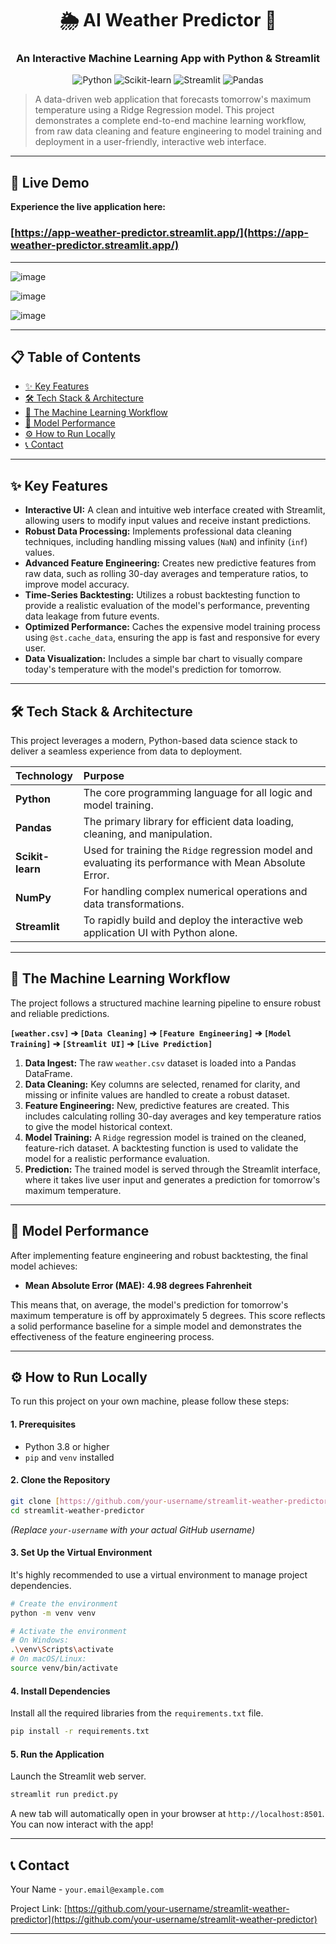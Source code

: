 <div align="center">

# 🌦️ AI Weather Predictor 🤖

### An Interactive Machine Learning App with Python & Streamlit

![Python](https://img.shields.io/badge/Python-3.9+-blue?style=for-the-badge&logo=python)
![Scikit-learn](https://img.shields.io/badge/scikit--learn-1.x-orange?style=for-the-badge&logo=scikit-learn)
![Streamlit](https://img.shields.io/badge/Streamlit-1.x-red?style=for-the-badge&logo=streamlit)
![Pandas](https://img.shields.io/badge/Pandas-2.x-purple?style=for-the-badge&logo=pandas)

</div>

> A data-driven web application that forecasts tomorrow's maximum temperature using a Ridge Regression model. This project demonstrates a complete end-to-end machine learning workflow, from raw data cleaning and feature engineering to model training and deployment in a user-friendly, interactive web interface.

---

## 🚀 Live Demo

**Experience the live application here:**

### **[https://app-weather-predictor.streamlit.app/](https://app-weather-predictor.streamlit.app/)**

---

![image](https://github.com/user-attachments/assets/31614ffa-be75-47a0-8f5a-b6dd0b3627b0)


![image](https://github.com/user-attachments/assets/68ccc133-66c6-4994-9a5b-399efdad5c47)


![image](https://github.com/user-attachments/assets/bce0c7e4-545d-4fb6-88f1-b465919f49db)

---

## 📋 Table of Contents
- [✨ Key Features](#-key-features)
- [🛠️ Tech Stack & Architecture](#️-tech-stack--architecture)
- [🔧 The Machine Learning Workflow](#-the-machine-learning-workflow)
- [🎯 Model Performance](#-model-performance)
- [⚙️ How to Run Locally](#️-how-to-run-locally)
- [📞 Contact](#-contact)

---

## ✨ Key Features

-   **Interactive UI:** A clean and intuitive web interface created with Streamlit, allowing users to modify input values and receive instant predictions.
-   **Robust Data Processing:** Implements professional data cleaning techniques, including handling missing values (`NaN`) and infinity (`inf`) values.
-   **Advanced Feature Engineering:** Creates new predictive features from raw data, such as rolling 30-day averages and temperature ratios, to improve model accuracy.
-   **Time-Series Backtesting:** Utilizes a robust backtesting function to provide a realistic evaluation of the model's performance, preventing data leakage from future events.
-   **Optimized Performance:** Caches the expensive model training process using `@st.cache_data`, ensuring the app is fast and responsive for every user.
-   **Data Visualization:** Includes a simple bar chart to visually compare today's temperature with the model's prediction for tomorrow.

---

## 🛠️ Tech Stack & Architecture

This project leverages a modern, Python-based data science stack to deliver a seamless experience from data to deployment.

| Technology | Purpose |
| :--- | :--- |
| **Python** | The core programming language for all logic and model training. |
| **Pandas** | The primary library for efficient data loading, cleaning, and manipulation. |
| **Scikit-learn** | Used for training the `Ridge` regression model and evaluating its performance with Mean Absolute Error. |
| **NumPy** | For handling complex numerical operations and data transformations. |
| **Streamlit** | To rapidly build and deploy the interactive web application UI with Python alone. |

---

## 🔧 The Machine Learning Workflow

The project follows a structured machine learning pipeline to ensure robust and reliable predictions.

**`[weather.csv]` ➔ `[Data Cleaning]` ➔ `[Feature Engineering]` ➔ `[Model Training]` ➔ `[Streamlit UI]` ➔ `[Live Prediction]`**

1.  **Data Ingest:** The raw `weather.csv` dataset is loaded into a Pandas DataFrame.
2.  **Data Cleaning:** Key columns are selected, renamed for clarity, and missing or infinite values are handled to create a robust dataset.
3.  **Feature Engineering:** New, predictive features are created. This includes calculating rolling 30-day averages and key temperature ratios to give the model historical context.
4.  **Model Training:** A `Ridge` regression model is trained on the cleaned, feature-rich dataset. A backtesting function is used to validate the model for a realistic performance evaluation.
5.  **Prediction:** The trained model is served through the Streamlit interface, where it takes live user input and generates a prediction for tomorrow's maximum temperature.

---

## 🎯 Model Performance

After implementing feature engineering and robust backtesting, the final model achieves:

-   **Mean Absolute Error (MAE):** **4.98 degrees Fahrenheit**

This means that, on average, the model's prediction for tomorrow's maximum temperature is off by approximately 5 degrees. This score reflects a solid performance baseline for a simple model and demonstrates the effectiveness of the feature engineering process.

---

## ⚙️ How to Run Locally

To run this project on your own machine, please follow these steps:

#### **1. Prerequisites**
-   Python 3.8 or higher
-   `pip` and `venv` installed

#### **2. Clone the Repository**
```bash
git clone [https://github.com/your-username/streamlit-weather-predictor.git](https://github.com/your-username/streamlit-weather-predictor.git)
cd streamlit-weather-predictor
```
*(Replace `your-username` with your actual GitHub username)*

#### **3. Set Up the Virtual Environment**
It's highly recommended to use a virtual environment to manage project dependencies.

```bash
# Create the environment
python -m venv venv

# Activate the environment
# On Windows:
.\venv\Scripts\activate
# On macOS/Linux:
source venv/bin/activate
```

#### **4. Install Dependencies**
Install all the required libraries from the `requirements.txt` file.
```bash
pip install -r requirements.txt
```

#### **5. Run the Application**
Launch the Streamlit web server.
```bash
streamlit run predict.py
```
A new tab will automatically open in your browser at `http://localhost:8501`. You can now interact with the app!

---

## 📞 Contact

Your Name - `your.email@example.com`

Project Link: [https://github.com/your-username/streamlit-weather-predictor](https://github.com/your-username/streamlit-weather-predictor)

---

